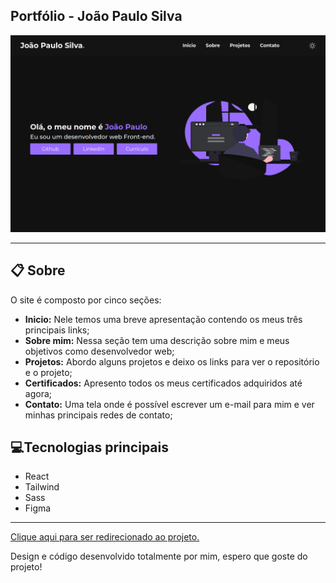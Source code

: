 ## Portfólio - João Paulo Silva

<a href="https://portfolio-jps.vercel.app/"><img src="/public/ImagemDoProjeto.png" alt="Imagem do inicio do projeto"></a>

<hr/>

## 📋 Sobre

O site é composto por cinco seções:

- **Inicio:** Nele temos uma breve apresentação contendo os meus três principais links;
- **Sobre mim:** Nessa seção tem uma descrição sobre mim e meus objetivos como desenvolvedor web;
- **Projetos:** Abordo alguns projetos e deixo os links para ver o repositório e o projeto;
- **Certificados:** Apresento todos os meus certificados adquiridos até agora;
- **Contato:** Uma tela onde é possível escrever um e-mail para mim e ver minhas principais redes de contato;


## 💻Tecnologias principais

- React
- Tailwind
- Sass
- Figma

<hr/>

<a href="https://portfolio-jps.vercel.app/">Clique aqui para ser redirecionado ao projeto.</a>

Design e código desenvolvido totalmente por mim, espero que goste do projeto!
